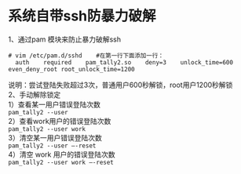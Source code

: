 系统自带ssh防暴力破解
===================
1、通过pam 模块来防止暴力破解ssh
```
# vim /etc/pam.d/sshd    #在第一行下面添加一行：
  auth    required    pam_tally2.so    deny=3    unlock_time=600 even_deny_root root_unlock_time=1200
```  
说明：尝试登陆失败超过3次，普通用户600秒解锁，root用户1200秒解锁  
2、手动解除锁定  
1）查看某一用户错误登陆次数  
``` pam_tally2 --user ```  
2）查看work用户的错误登陆次数  
``` pam_tally2 --user work ```  
3）清空某一用户错误登陆次数  
``` pam_tally2 --user –-reset ```  
4）清空 work 用户的错误登陆次数  
``` pam_tally2 --user work –-reset ```  
